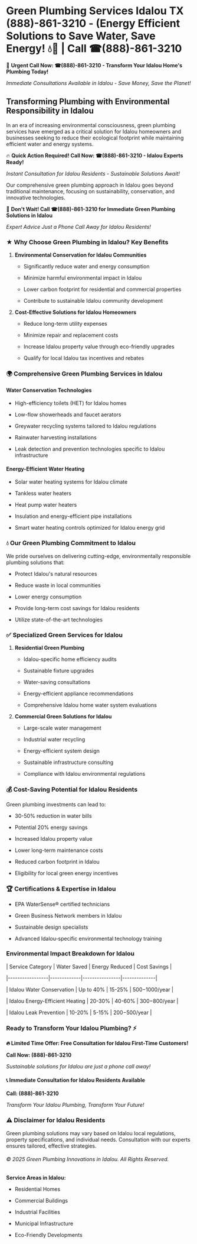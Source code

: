 # Green Plumbing Services Idalou TX (888)-861-3210 - (Energy Efficient Solutions to Save Water, Save Energy! 💧🌿 | Call ☎(888)-861-3210

🚨 **Urgent Call Now: ☎(888)-861-3210 - Transform Your Idalou Home's Plumbing Today!**
*Immediate Consultations Available in Idalou - Save Money, Save the Planet!*

## Transforming Plumbing with Environmental Responsibility in Idalou

In an era of increasing environmental consciousness, green plumbing services have emerged as a critical solution for Idalou homeowners and businesses seeking to reduce their ecological footprint while maintaining efficient water and energy systems. 

🔥 **Quick Action Required! Call Now: ☎(888)-861-3210 - Idalou Experts Ready!**
*Instant Consultation for Idalou Residents - Sustainable Solutions Await!*

Our comprehensive green plumbing approach in Idalou goes beyond traditional maintenance, focusing on sustainability, conservation, and innovative technologies.

🚨 **Don't Wait! Call ☎(888)-861-3210 for Immediate Green Plumbing Solutions in Idalou**
*Expert Advice Just a Phone Call Away for Idalou Residents!*

### ★ Why Choose Green Plumbing in Idalou? Key Benefits

1. **Environmental Conservation for Idalou Communities** 
   - Significantly reduce water and energy consumption
   - Minimize harmful environmental impact in Idalou
   - Lower carbon footprint for residential and commercial properties
   - Contribute to sustainable Idalou community development

2. **Cost-Effective Solutions for Idalou Homeowners** 
   - Reduce long-term utility expenses
   - Minimize repair and replacement costs
   - Increase Idalou property value through eco-friendly upgrades
   - Qualify for local Idalou tax incentives and rebates

### 🌍 Comprehensive Green Plumbing Services in Idalou

#### Water Conservation Technologies
- High-efficiency toilets (HET) for Idalou homes
- Low-flow showerheads and faucet aerators
- Greywater recycling systems tailored to Idalou regulations
- Rainwater harvesting installations
- Leak detection and prevention technologies specific to Idalou infrastructure

#### Energy-Efficient Water Heating
- Solar water heating systems for Idalou climate
- Tankless water heaters
- Heat pump water heaters
- Insulation and energy-efficient pipe installations
- Smart water heating controls optimized for Idalou energy grid

### 💧 Our Green Plumbing Commitment to Idalou

We pride ourselves on delivering cutting-edge, environmentally responsible plumbing solutions that:
- Protect Idalou's natural resources
- Reduce waste in local communities
- Lower energy consumption
- Provide long-term cost savings for Idalou residents
- Utilize state-of-the-art technologies

### ✅ Specialized Green Services for Idalou

1. **Residential Green Plumbing**
   - Idalou-specific home efficiency audits
   - Sustainable fixture upgrades
   - Water-saving consultations
   - Energy-efficient appliance recommendations
   - Comprehensive Idalou home water system evaluations

2. **Commercial Green Solutions for Idalou**
   - Large-scale water management
   - Industrial water recycling
   - Energy-efficient system design
   - Sustainable infrastructure consulting
   - Compliance with Idalou environmental regulations

### 💰 Cost-Saving Potential for Idalou Residents

Green plumbing investments can lead to:
- 30-50% reduction in water bills
- Potential 20% energy savings
- Increased Idalou property value
- Lower long-term maintenance costs
- Reduced carbon footprint in Idalou
- Eligibility for local green energy incentives

### 🏆 Certifications & Expertise in Idalou

- EPA WaterSense® certified technicians
- Green Business Network members in Idalou
- Sustainable design specialists
- Advanced Idalou-specific environmental technology training

### Environmental Impact Breakdown for Idalou

| Service Category | Water Saved | Energy Reduced | Cost Savings |
|-----------------|-------------|----------------|--------------|
| Idalou Water Conservation | Up to 40% | 15-25% | $500-$1000/year |
| Idalou Energy-Efficient Heating | 20-30% | 40-60% | $300-$800/year |
| Idalou Leak Prevention | 10-20% | 5-15% | $200-$500/year |

### Ready to Transform Your Idalou Plumbing? ⚡

**🔥 Limited Time Offer: Free Consultation for Idalou First-Time Customers!**

**Call Now: (888)-861-3210**
*Sustainable solutions for Idalou are just a phone call away!*

#### 📞 Immediate Consultation for Idalou Residents Available

**Call: (888)-861-3210**
*Transform Your Idalou Plumbing, Transform Your Future!*

### ⚠️ Disclaimer for Idalou Residents

Green plumbing solutions may vary based on Idalou local regulations, property specifications, and individual needs. Consultation with our experts ensures tailored, effective strategies.

###### © 2025 Green Plumbing Innovations in Idalou. All Rights Reserved.

**Service Areas in Idalou:** 
- Residential Homes
- Commercial Buildings
- Industrial Facilities
- Municipal Infrastructure
- Eco-Friendly Developments